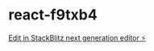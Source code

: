 # react-f9txb4

[Edit in StackBlitz next generation editor ⚡️](https://stackblitz.com/~/github.com/Bhukyapraveen2/react-f9txb4)